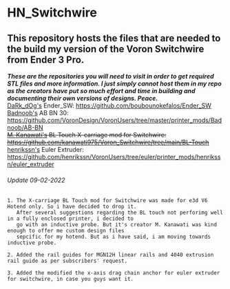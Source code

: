 # HN_Switchwire
## This repository hosts the files that are needed to the build my version of the Voron Switchwire from Ender 3 Pro.  
***These are the repositories you will need to visit in order to get required STL files and more information. I just simply cannot host them in my repo as the creators have put so much effort and time in building and documenting their own versions of designs. Peace.***  
[DaRk_dOg's](https://github.com/boubounokefalos) Ender_SW: https://github.com/boubounokefalos/Ender_SW  
[Badnoob's](https://github.com/VoronDesign/VoronUsers/tree/master/printer_mods/Badnoob) AB BN 30: https://github.com/VoronDesign/VoronUsers/tree/master/printer_mods/Badnoob/AB-BN  
~~[M. Kanawati's](https://github.com/kanawati975) BL Touch X-carriage mod for Switchwire: https://github.com/kanawati975/Voron_Switchwire/tree/main/BL-Touch~~  
[henrikssn's](https://github.com/henrikssn) Euler Extruder: https://github.com/henrikssn/VoronUsers/tree/euler/printer_mods/henrikssn/euler_extruder  

###### Update 09-02-2022
```
1. The X-carriage BL Touch mod for Switchwire was made for e3d V6 Hotend only. So i have decided to drop it.
   After several suggestions regarding the BL touch not perforimg well in a fully enclosed printer, i decided to
   go with an inductive probe. But it's creator M. Kanawati was kind enough to offer me custom design files
   sepcific for my hotend. But as i have said, i am moving towards inductive probe.

2. Added the rail guides for MGN12H linear rails and 4040 extrusion rail guide as per subscribers' request.

3. Added the modified the x-axis drag chain anchor for euler extruder for switchwire, in case you guys want it.
```
